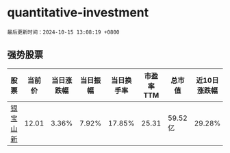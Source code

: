 # quantitative-investment

`最后更新时间：2024-10-15 13:08:19 +0800`

## 强势股票

|股票|当前价|当日涨跌幅|当日振幅|当日换手率|市盈率TTM|总市值|近10日涨跌幅|
|----|----|----|----|----|----|----|----|
|[银宝山新](https://xueqiu.com/S/SZ002786)|12.01|3.36%|7.92%|17.85%|25.31|59.52亿|29.28%|

